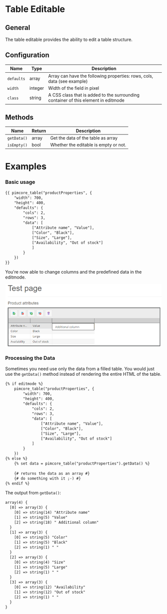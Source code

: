 # Table Editable

## General

The table editable provides the ability to edit a table structure.

## Configuration

| Name       | Type    | Description                                                                        |
|------------|---------|------------------------------------------------------------------------------------|
| `defaults` | array   | Array can have the following properties: rows, cols, data (see example)            |
| `width`    | integer | Width of the field in pixel                                                        |
| `class`    | string  | A CSS class that is added to the surrounding container of this element in editmode |

## Methods

| Name        | Return | Description                           |
|-------------|--------|---------------------------------------|
| `getData()` | array  | Get the data of the table as array    |
| `isEmpty()` | bool   | Whether the editable is empty or not. |

# Examples

### Basic usage

```twig
{{ pimcore_table("productProperties", {
    "width": 700,
    "height": 400,
    "defaults": {
        "cols": 2,
        "rows": 3,
        "data": [
            ["Attribute name", "Value"],
            ["Color", "Black"],
            ["Size", "Large"],
            ["Availability", "Out of stock"]
            ]
        }
    })
}}
```

You're now able to change columns and the predefined data in the editmode.

![Table editable rendered in the editmode](../../img/editables_table_editmode.png)

### Processing the Data

Sometimes you need use only the data from a filled table. 
You would just use the `getData()` method instead of rendering the entire HTML of the table.

```twig
{% if editmode %}
    pimcore_table("productProperties", {
        "width": 700,
        "height": 400,
        "defaults": {
            "cols": 2,
            "rows": 3,
            "data": [
                ["Attribute name", "Value"],
                ["Color", "Black"],
                ["Size", "Large"],
                ["Availability", "Out of stock"]
            ]
        }
    })
{% else %}
    {% set data = pimcore_table("productProperties").getData() %}
    
    {# returns the data as an array #}
    {# do something with it ;-) #}
{% endif %}
```

The output from `getData()`:

```
array(4) {
  [0] => array(3) {
    [0] => string(14) "Attribute name"
    [1] => string(5) "Value"
    [2] => string(18) " Additional column"
  }
  [1] => array(3) {
    [0] => string(5) "Color"
    [1] => string(5) "Black"
    [2] => string(1) " "
  }
  [2] => array(3) {
    [0] => string(4) "Size"
    [1] => string(5) "Large"
    [2] => string(1) " "
  }
  [3] => array(3) {
    [0] => string(12) "Availability"
    [1] => string(12) "Out of stock"
    [2] => string(1) " "
  }
}
```

